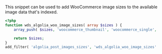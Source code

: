 This snippet can be used to add WooCommerce image sizes to the available image data that's indexed.

```php
<?php
function wds_algolia_woo_image_sizes( array $sizes ) {
	array_push( $sizes, 'woocommerce_thumbnail', 'woocommerce_single', 'woocommerce_gallery_thumbnail' );

	return $sizes;
}
add_filter( 'algolia_post_images_sizes', 'wds_algolia_woo_image_sizes' );
```
